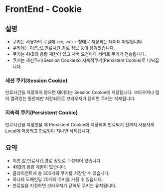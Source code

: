 # FrontEnd - Cookie

## 설명

- 쿠키는 사용자의 로컬에 `key`, `value` 형태로 저장되는 데이터 파일입니다.
- 쿠키에는 이름,값,만료시간,경로 정보 등이 담겨있습니다.
- 쿠키는 4KB의 용량 제한이 있고 서버 요청마다 서버로 쿠키가 전송됩니다.
- 쿠키는 세션쿠키(Session Cookie)와 지속적쿠키(Persistent Cookie)로 나눠집니다.

### 세션 쿠키(Session Cookie)

만료시간을 지정하지 않으면 데이터는 Session Cookie에 저장됩니다. 브라우저나 탭이 열려있는 동안에만 저장되므로 브라우저가 닫히면 쿠키는 삭제됩니다.

### 지속적 쿠키(Persistent Cookie)

만료시간을 지정했을 때 Persistent Cookie에 저장되며 만료되기 전까지 사용자의 Local에 저장되고 만료일이 지나면 삭제됩니다.

## 요약

- 이름,값,만료시간,경로 정보로 구성되어 있습니다.
- 4KB의 용량 제한이 있습니다.
- 클라이언트에 총 300개의 쿠키를 저장할 수 있습니다.
- 하나의 도메인당 20개의 쿠키를 가질 수 있습니다.
- 만료일을 지정하면 브라우저가 닫혀도 쿠키는 유지됩니다.
